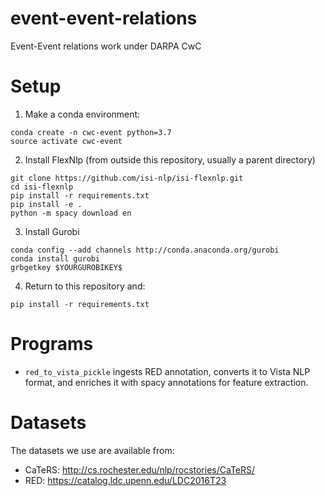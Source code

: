 # event-event-relations
Event-Event relations work under DARPA CwC

# Setup

1. Make a conda environment:
```
conda create -n cwc-event python=3.7
source activate cwc-event
```

2. Install FlexNlp (from outside this repository, usually a parent directory)
```
git clone https://github.com/isi-nlp/isi-flexnlp.git
cd isi-flexnlp
pip install -r requirements.txt
pip install -e .
python -m spacy download en
```
3. Install Gurobi
```
conda config --add channels http://conda.anaconda.org/gurobi
conda install gurobi
grbgetkey $YOURGUROBIKEY$
```

4. Return to this repository and:
```
pip install -r requirements.txt
```

# Programs

* `red_to_vista_pickle` ingests RED annotation, converts it to Vista NLP format, and enriches it with spacy annotations
for feature extraction.

# Datasets

The datasets we use are available from:

* CaTeRS: http://cs.rochester.edu/nlp/rocstories/CaTeRS/
* RED: https://catalog.ldc.upenn.edu/LDC2016T23
